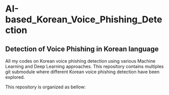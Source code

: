 # AI-based_Korean_Voice_Phishing_Detection
## Detection of Voice Phishing in Korean language
All my codes on Korean voice phishing detection using various Machine Learning and Deep Learning approaches.
This repository contains multiples git submodule where different Korean voice phishing detection have been explored.

This repository is organized as bellow:
